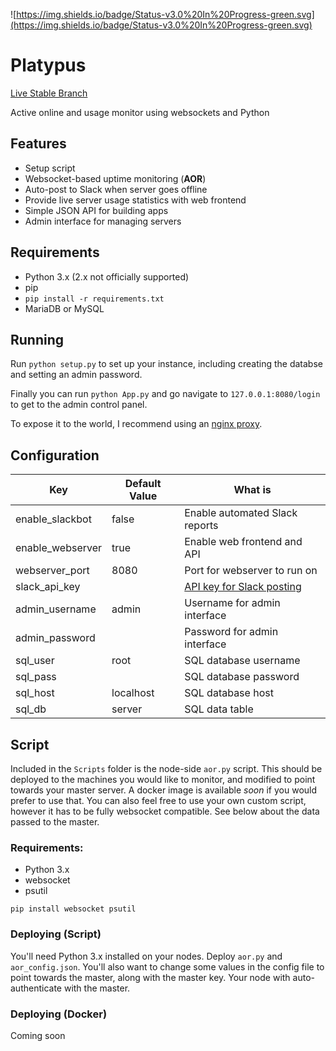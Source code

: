 ![https://img.shields.io/badge/Status-v3.0%20In%20Progress-green.svg](https://img.shields.io/badge/Status-v3.0%20In%20Progress-green.svg)

# Platypus

[Live Stable Branch](https://status.ggserv.xyz)

Active online and usage monitor using websockets and Python


## Features
 - Setup script
 - Websocket-based uptime monitoring (**AOR**)
 - Auto-post to Slack when server goes offline
 - Provide live server usage statistics with web frontend
 - Simple JSON API for building apps
 - Admin interface for managing servers

## Requirements
 - Python 3.x (2.x not officially supported)
 - pip
  - `pip install -r requirements.txt`
 - MariaDB or MySQL

## Running
Run `python setup.py` to set up your instance, including creating the databse and setting an admin password.

Finally you can run `python App.py` and go navigate to `127.0.0.1:8080/login` to get to the admin control panel.

To expose it to the world, I recommend using an [nginx proxy](https://www.nginx.com/resources/admin-guide/reverse-proxy/).
## Configuration

| Key | Default Value | What is |
| --- | ------------- | ------- |
| enable_slackbot | false | Enable automated Slack reports |
| enable_webserver | true | Enable web frontend and API | 
| webserver_port | 8080 | Port for webserver to run on |
| slack_api_key | | [API key for Slack posting](https://github.com/slackapi/python-slackclient)
| admin_username | admin | Username for admin interface |
| admin_password | | Password for admin interface |
| sql_user | root | SQL database username |
| sql_pass | | SQL database password |
| sql_host | localhost | SQL database host |
| sql_db | server | SQL data table |

## Script

Included in the `Scripts` folder is the node-side `aor.py` script. This should be
deployed to the machines you would like to monitor, and modified to point towards
your master server. A docker image is available _soon_ if you would prefer to 
use that. You can also feel free to use your own custom script, however it has to
be fully websocket compatible. See below about the data passed to the master.

### Requirements:

 - Python 3.x
 - websocket
 - psutil

`pip install websocket psutil`

### Deploying (Script)

You'll need Python 3.x installed on your nodes. Deploy `aor.py` and `aor_config.json`. You'll also want to change some values in the config file
to point towards the master, along with the master key. Your node with auto-authenticate
with the master.


### Deploying (Docker)

Coming soon